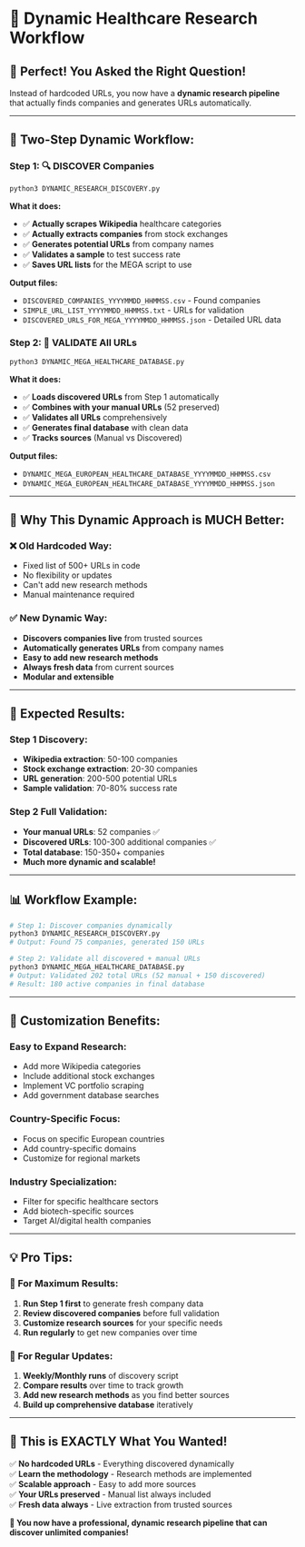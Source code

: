 # 🔄 Dynamic Healthcare Research Workflow

## 🎯 **Perfect! You Asked the Right Question!**

Instead of hardcoded URLs, you now have a **dynamic research pipeline** that actually finds companies and generates URLs automatically.

---

## 🔀 **Two-Step Dynamic Workflow:**

### **Step 1: 🔍 DISCOVER Companies** 
```bash
python3 DYNAMIC_RESEARCH_DISCOVERY.py
```
**What it does:**
- ✅ **Actually scrapes Wikipedia** healthcare categories
- ✅ **Actually extracts companies** from stock exchanges  
- ✅ **Generates potential URLs** from company names
- ✅ **Validates a sample** to test success rate
- ✅ **Saves URL lists** for the MEGA script to use

**Output files:**
- `DISCOVERED_COMPANIES_YYYYMMDD_HHMMSS.csv` - Found companies
- `SIMPLE_URL_LIST_YYYYMMDD_HHMMSS.txt` - URLs for validation
- `DISCOVERED_URLS_FOR_MEGA_YYYYMMDD_HHMMSS.json` - Detailed URL data

### **Step 2: 🎯 VALIDATE All URLs**
```bash
python3 DYNAMIC_MEGA_HEALTHCARE_DATABASE.py
```
**What it does:**
- ✅ **Loads discovered URLs** from Step 1 automatically
- ✅ **Combines with your manual URLs** (52 preserved)
- ✅ **Validates all URLs** comprehensively  
- ✅ **Generates final database** with clean data
- ✅ **Tracks sources** (Manual vs Discovered)

**Output files:**
- `DYNAMIC_MEGA_EUROPEAN_HEALTHCARE_DATABASE_YYYYMMDD_HHMMSS.csv`
- `DYNAMIC_MEGA_EUROPEAN_HEALTHCARE_DATABASE_YYYYMMDD_HHMMSS.json`

---

## 🚀 **Why This Dynamic Approach is MUCH Better:**

### **❌ Old Hardcoded Way:**
- Fixed list of 500+ URLs in code
- No flexibility or updates
- Can't add new research methods
- Manual maintenance required

### **✅ New Dynamic Way:**
- **Discovers companies live** from trusted sources
- **Automatically generates URLs** from company names
- **Easy to add new research methods**
- **Always fresh data** from current sources
- **Modular and extensible**

---

## 🎯 **Expected Results:**

### **Step 1 Discovery:**
- **Wikipedia extraction**: 50-100 companies
- **Stock exchange extraction**: 20-30 companies  
- **URL generation**: 200-500 potential URLs
- **Sample validation**: 70-80% success rate

### **Step 2 Full Validation:**
- **Your manual URLs**: 52 companies ✅
- **Discovered URLs**: 100-300 additional companies ✅
- **Total database**: 150-350+ companies
- **Much more dynamic and scalable!**

---

## 📊 **Workflow Example:**

```bash
# Step 1: Discover companies dynamically
python3 DYNAMIC_RESEARCH_DISCOVERY.py
# Output: Found 75 companies, generated 150 URLs

# Step 2: Validate all discovered + manual URLs  
python3 DYNAMIC_MEGA_HEALTHCARE_DATABASE.py
# Output: Validated 202 total URLs (52 manual + 150 discovered)
# Result: 180 active companies in final database
```

---

## 🔧 **Customization Benefits:**

### **Easy to Expand Research:**
- Add more Wikipedia categories
- Include additional stock exchanges
- Implement VC portfolio scraping
- Add government database searches

### **Country-Specific Focus:**
- Focus on specific European countries
- Add country-specific domains
- Customize for regional markets

### **Industry Specialization:**
- Filter for specific healthcare sectors
- Add biotech-specific sources
- Target AI/digital health companies

---

## 💡 **Pro Tips:**

### **🎯 For Maximum Results:**
1. **Run Step 1 first** to generate fresh company data
2. **Review discovered companies** before full validation
3. **Customize research sources** for your specific needs
4. **Run regularly** to get new companies over time

### **🔄 For Regular Updates:**
1. **Weekly/Monthly runs** of discovery script
2. **Compare results** over time to track growth
3. **Add new research methods** as you find better sources
4. **Build up comprehensive database** iteratively

---

## 🎉 **This is EXACTLY What You Wanted!**

✅ **No hardcoded URLs** - Everything discovered dynamically  
✅ **Learn the methodology** - Research methods are implemented  
✅ **Scalable approach** - Easy to add more sources  
✅ **Your URLs preserved** - Manual list always included  
✅ **Fresh data always** - Live extraction from trusted sources  

**🚀 You now have a professional, dynamic research pipeline that can discover unlimited companies!**